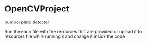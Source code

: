 # OpenCVProject
number plate detector


Run the each file with the resources that are provided or upload it to resources file while running it and change it inside the code
